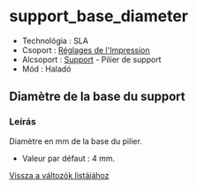 # support\_base\_diameter

* Technológia : SLA
* Csoport : [Réglages de l'Impression](../sla_printer/sla_parameters.md)
* Alcsoport : [Support](../print_settings/print_settings.md#support) - Pilier de support
* Mód : Haladó

## Diamètre de la base du support

### Leírás

Diamètre en mm de la base du pilier.

* Valeur par défaut : 4 mm.

[Vissza a változók listájához](variable_list.md)


